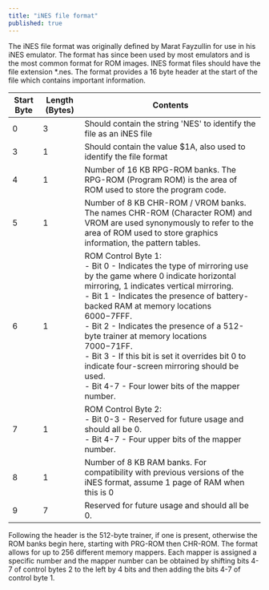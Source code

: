 ```yaml
---
title: "iNES file format"
published: true
---
```


The iNES file format was originally defined by Marat Fayzullin for use in his
iNES emulator. The format has since been used by most emulators and is the most
common format for ROM images. INES format files should have the file extension
*.nes. The format provides a 16 byte header at the start of the file which
contains important information.

|Start Byte|Length (Bytes)|Contents|
|---|---|---|
|0|3|Should contain the string 'NES' to identify the file as an iNES file|
|3|1|Should contain the value $1A, also used to identify the file format|
|4|1|Number of 16 KB RPG-ROM banks. The RPG-ROM (Program ROM) is the area of ROM used to store the program code.|
|5|1|Number of 8 KB CHR-ROM / VROM banks. The names CHR-ROM (Character ROM) and VROM are used synonymously to refer to the area of ROM used to store graphics information, the pattern tables.|
|6|1|ROM Control Byte 1:<br> - Bit 0 - Indicates the type of mirroring use by the game where 0 indicate horizontal mirroring, 1 indicates vertical mirroring. <br> - Bit 1 - Indicates the presence of battery-backed RAM at memory locations $6000-$7FFF. <br> - Bit 2 - Indicates the presence of a 512-byte trainer at memory locations $7000-$71FF. <br> - Bit 3 - If this bit is set it overrides bit 0 to indicate four-screen mirroring should be used. <br> - Bit 4-7 - Four lower bits of the mapper number.|
|7|1|ROM Control Byte 2: <br> - Bit 0-3 - Reserved for future usage and should all be 0. <br> - Bit 4-7 - Four upper bits of the mapper number.|
|8|1|Number of 8 KB RAM banks. For compatibility with previous versions of the iNES format, assume 1 page of RAM when this is 0|
|9|7|Reserved for future usage and should all be 0.|


Following the header is the 512-byte trainer, if one is present, otherwise the
ROM banks begin here, starting with PRG-ROM then CHR-ROM. The format allows for
up to 256 different memory mappers. Each mapper is assigned a specific number
and the mapper number can be obtained by shifting bits 4-7 of control bytes 2 to
the left by 4 bits and then adding the bits 4-7 of control byte 1.